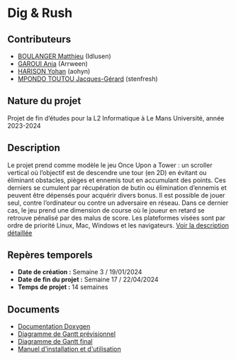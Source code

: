# Dig & Rush

## Contributeurs
- [BOULANGER Matthieu](https://github.com/Idlusen) (Idlusen)
- [GAROUI Ania](https://github.com/Arrween) (Arrween)
- [HARISON Yohan](https://github.com/aohyn) (aohyn)
- [MPONDO TOUTOU Jacques-Gérard](https://github.com/stenfresh) (stenfresh)


## Nature du projet
Projet de fin d’études pour la L2 Informatique à Le Mans Université, année 2023-2024

## Description
Le projet prend comme modèle le jeu Once Upon a Tower : un scroller vertical où l’objectif est de descendre une tour (en 2D) en évitant ou éliminant obstacles, pièges et ennemis tout en accumulant des points. Ces derniers se cumulent par récupération de butin ou élimination d’ennemis et peuvent être dépensés pour acquérir divers bonus. Il est possible de jouer seul, contre l’ordinateur ou contre un adversaire en réseau. Dans ce dernier cas, le jeu prend une dimension de course où le joueur en retard se retrouve pénalisé par des malus de score. Les plateformes visées sont par ordre de priorité Linux, Mac, Windows et les navigateurs.
[Voir la description détaillée](https://drive.google.com/file/d/1T0Td0xKPv4G-8C4Iz99bauaHqYLAemNY/view)


## Repères temporels
- **Date de création :** Semaine 3 / 19/01/2024
- **Date de fin du projet :** Semaine 17 / 22/04/2024
- **Temps de projet :** 14 semaines

## Documents
- [Documentation Doxygen](http://web-info.univ-lemans.fr/~s123690/doxygen_dignrush/)
- [Diagramme de Gantt prévisionnel](https://docs.google.com/spreadsheets/d/1yqPa0xnbJtAbjkza44KRbA65_0DE_FV-rZELULHcHd0/)
- [Diagramme de Gantt final](https://docs.google.com/spreadsheets/d/1t6jaYUC9uxRnEXo5BzlEHTK3D8tdjiQF/edit#gid=323358893/)
- [Manuel d'installation et d'utilisation](https://drive.google.com/drive/u/0/folders/1x9TEVcyxAcTyXzYxgOkeSghSZLmmKsb5) 

